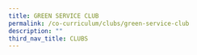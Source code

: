 ```yaml
---
title: GREEN SERVICE CLUB
permalink: /co-curriculum/clubs/green-service-club
description: ""
third_nav_title: CLUBS
---
```

